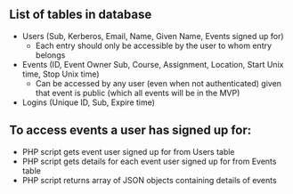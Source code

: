 ## List of tables in database

* Users (Sub, Kerberos, Email, Name, Given Name, Events signed up for)
	* Each entry should only be accessible by the user to whom entry belongs
* Events (ID, Event Owner Sub, Course, Assignment, Location, Start Unix time, Stop Unix time)
	* Can be accessed by any user (even when not authenticated) given that event is public (which all events will be in the MVP)
* Logins (Unique ID, Sub, Expire time)

## To access events a user has signed up for:
* PHP script gets event user signed up for from Users table
* PHP script gets details for each event user signed up for from Events table
* PHP script returns array of JSON objects containing details of events
